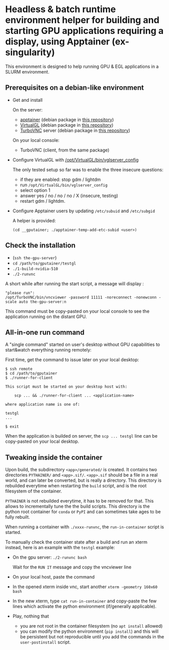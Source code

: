 
# Headless & batch runtime environment helper for building and starting GPU applications requiring a display, using Apptainer (ex-singularity)

This environment is designed to help running GPU & EGL applications in a SLURM environment.

## Prerequisites on a debian-like environment

- Get and install

  On the server:

  - [apptainer](https://github.com/apptainer/apptainer/releases/) (debian package in [this repository](__gputainer/debs))
  - [VirtualGL](https://www.virtualgl.org) (debian package in [this repository](__gputainer/debs))
  - [TurboVNC](https://www.turbovnc.org) server (debian package in [this repository](__gputainer/debs))

  On your local console:

  - TurboVNC (client, from the same package)

- Configure VirtualGL with [/opt/VirtualGL/bin/vglserver_config](https://rawcdn.githack.com/VirtualGL/virtualgl/3.0.1/doc/index.html#hd006)

  The only tested setup so far was to enable the three insecure questions:

  - if they are enabled: stop gdm / lightdm
  - run `/opt/VirtualGL/bin/vglserver_config`
  - select option 1
  - answer yes / no / no / no / X  (insecure, testing)
  - restart gdm / lightdm.

- Configure Apptainer users by updating `/etc/subuid` and `/etc/subgid`

  A helper is provided:

  `(cd __gputainer; ./apptainer-temp-add-etc-subid <user>)`

## Check the installation

- (`ssh the-gpu-server`)
- `cd /path/to/gputainer/testgl`
- `./1-build-nvidia-510`
- `./2-runvnc`

A short while after running the start script, a message will display :

```
"please run":
/opt/TurboVNC/bin/vncviewer -password 11111 -noreconnect -nonewconn -scale auto the-gpu-server:n
```

This command must be copy-pasted on your local console to see the application running on the distant GPU.

## All-in-one run command

A "single command" started on user's desktop without GPU capabilities to start&watch everything running remotely:

First time, get the command to issue later on your local desktop:
```
$ ssh remote
$ cd /path/to/gputainer
$ ./runner-for-client

This script must be started on your desktop host with:

    scp ... && ./runner-for-client ... <application-name>

where application name is one of:

testgl
...

$ exit
```

When the application is builded on server, the `scp ... testgl` line can be copy-pasted on your local desktop.

## Tweaking inside the container

Upon build, the subdirectory `<app>/generated/` is created.  It contains two
directories `PYTHAINER/` and `<app>.sif/`.  `<app>.sif` should be a file in
a real world, and can later be converted, but is really a directory.  This
directory is rebuilded everytime when restarting the `build` script, and is
the root filesystem of the container.

`PYTHAINER` is not rebuilded everytime, it has to be removed for that.  This
allows to incrementally tune the the build scripts.  This directory is the
python root container for `conda` or `PyPI` and can sometimes take ages to
be fully rebuilt.

When running a container with `./xxxx-runvnc`, the `run-in-container` script is started.

To manually check the container state after a build and run an xterm
instead, here is an example with the `testgl` example:

- On the gpu server: `./2-runvnc bash`

  Wait for the `RUN IT` message and copy the vncviewer line

- On your local host, paste the command

- In the opened xterm inside vnc, start another `xterm -geometry 160x60 bash`

- In the new xterm, type `cat run-in-container` and copy-paste the few lines which activate the python environment (if/generally applicable).

- Play, nothing that
    - you are not root in the container filesystem (no `apt install` allowed)
    - you can modify the python environment (`pip install`) and this will be persistent
      but not reproducible until you add the commands in the `user-postinstall` script.
